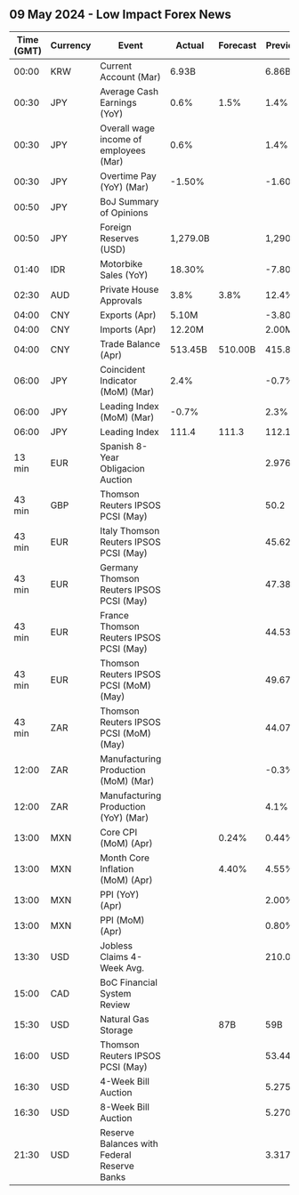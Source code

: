 ## 09 May 2024 - Low Impact Forex News

| Time (GMT) | Currency | Event | Actual | Forecast | Previous |
|------|----------|-------|--------|----------|----------|
| 00:00 | KRW | Current Account (Mar) | 6.93B |  | 6.86B |
| 00:30 | JPY | Average Cash Earnings (YoY) | 0.6% | 1.5% | 1.4% |
| 00:30 | JPY | Overall wage income of employees (Mar) | 0.6% |  | 1.4% |
| 00:30 | JPY | Overtime Pay (YoY) (Mar) | -1.50% |  | -1.60% |
| 00:50 | JPY | BoJ Summary of Opinions |  |  |  |
| 00:50 | JPY | Foreign Reserves (USD) | 1,279.0B |  | 1,290.6B |
| 01:40 | IDR | Motorbike Sales (YoY) | 18.30% |  | -7.80% |
| 02:30 | AUD | Private House Approvals | 3.8% | 3.8% | 12.4% |
| 04:00 | CNY | Exports (Apr) | 5.10M |  | -3.80M |
| 04:00 | CNY | Imports (Apr) | 12.20M |  | 2.00M |
| 04:00 | CNY | Trade Balance (Apr) | 513.45B | 510.00B | 415.86B |
| 06:00 | JPY | Coincident Indicator (MoM) (Mar) | 2.4% |  | -0.7% |
| 06:00 | JPY | Leading Index (MoM) (Mar) | -0.7% |  | 2.3% |
| 06:00 | JPY | Leading Index | 111.4 | 111.3 | 112.1 |
| 13 min | EUR | Spanish 8-Year Obligacion Auction |  |  | 2.976% |
| 43 min | GBP | Thomson Reuters IPSOS PCSI (May) |  |  | 50.2 |
| 43 min | EUR | Italy Thomson Reuters IPSOS PCSI (May) |  |  | 45.62 |
| 43 min | EUR | Germany Thomson Reuters IPSOS PCSI (May) |  |  | 47.38 |
| 43 min | EUR | France Thomson Reuters IPSOS PCSI (May) |  |  | 44.53 |
| 43 min | EUR | Thomson Reuters IPSOS PCSI (MoM) (May) |  |  | 49.67 |
| 43 min | ZAR | Thomson Reuters IPSOS PCSI (MoM) (May) |  |  | 44.07 |
| 12:00 | ZAR | Manufacturing Production (MoM) (Mar) |  |  | -0.3% |
| 12:00 | ZAR | Manufacturing Production (YoY) (Mar) |  |  | 4.1% |
| 13:00 | MXN | Core CPI (MoM) (Apr) |  | 0.24% | 0.44% |
| 13:00 | MXN | Month Core Inflation (MoM) (Apr) |  | 4.40% | 4.55% |
| 13:00 | MXN | PPI (YoY) (Apr) |  |  | 2.00% |
| 13:00 | MXN | PPI (MoM) (Apr) |  |  | 0.80% |
| 13:30 | USD | Jobless Claims 4-Week Avg. |  |  | 210.00K |
| 15:00 | CAD | BoC Financial System Review |  |  |  |
| 15:30 | USD | Natural Gas Storage |  | 87B | 59B |
| 16:00 | USD | Thomson Reuters IPSOS PCSI (May) |  |  | 53.44 |
| 16:30 | USD | 4-Week Bill Auction |  |  | 5.275% |
| 16:30 | USD | 8-Week Bill Auction |  |  | 5.270% |
| 21:30 | USD | Reserve Balances with Federal Reserve Banks |  |  | 3.317T |
